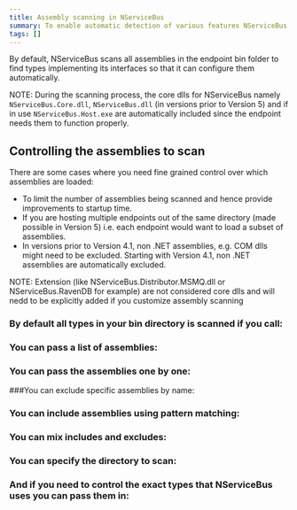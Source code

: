 ```yaml
---
title: Assembly scanning in NServiceBus
summary: To enable automatic detection of various features NServiceBus scans your assemblies for well known types
tags: []
---
```


By default, NServiceBus scans all assemblies in the endpoint bin folder to find types implementing its interfaces so that it can configure them automatically. 

NOTE: During the scanning process, the core dlls for NServiceBus namely `NServiceBus.Core.dll`, `NServiceBus.dll` (in versions prior to Version 5) and if in use `NServiceBus.Host.exe` are automatically included since the endpoint needs them to function properly.

## Controlling the assemblies to scan

There are some cases where you need fine grained control over which assemblies are loaded:

- To limit the number of assemblies being scanned and hence provide improvements to startup time.
- If you are hosting multiple endpoints out of the same directory (made possible in Version 5) i.e. each endpoint would want to load a subset of assemblies.
- In versions prior to Version 4.1, non .NET assemblies, e.g. COM dlls might need to be excluded. Starting with Version 4.1, non .NET assemblies are automatically excluded.
 
NOTE: Extension (like NServiceBus.Distributor.MSMQ.dll or NServiceBus.RavenDB for example) are not considered core dlls and will nedd to be explicitly added if you customize assembly scanning 

### By default all types in your bin directory is scanned if you call:

<!-- import ScanningDefault -->
 
### You can pass a list of assemblies:

<!-- import ScanningListOfAssemblies -->

### You can pass the assemblies one by one:

<!-- import ScanningParamArrayOfAssemblies -->

###You can exclude specific assemblies by name:

<!-- import ScanningExcludeByName -->

### You can include assemblies using pattern matching:

<!-- import ScanningIncludeByPattern -->

### You can mix includes and excludes:

<!-- import ScanningMixingIncludeAndExclude -->

### You can specify the directory to scan:

<!-- import ScanningCustomDirectory -->

### And if you need to control the exact types that NServiceBus uses you can pass them in:

<!-- import ScanningListOfTypes -->

